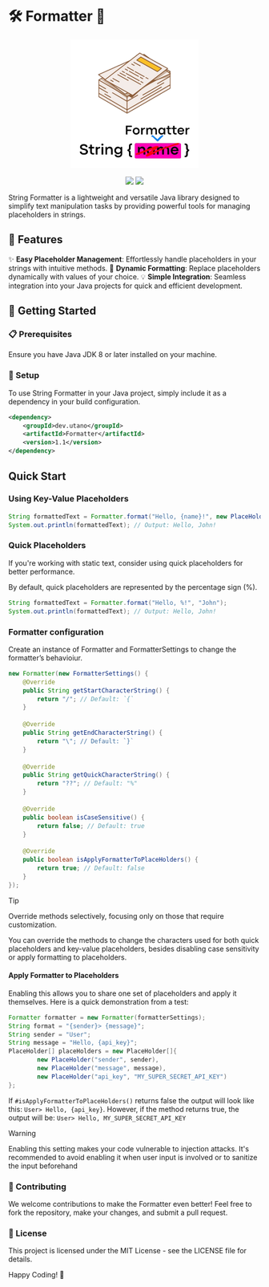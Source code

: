 # 🛠️ Formatter 🚀

<p align="center">
	<img src="images/logo.png" width="256">
</p>

<p align="center">
	<a href="https://opensource.org/licenses/MIT">
		<img src="https://img.shields.io/github/license/seba4316/Java-Formatter?style=for-the-badge" /></a>
    <a href="https://github.com/seba4316/Java-Formatter" alt="Last Commit">
        <img src="https://img.shields.io/github/last-commit/seba4316/Java-Formatter?style=for-the-badge" /></a>
</p>

String Formatter is a lightweight and versatile Java library designed to simplify text manipulation tasks by providing powerful tools for managing placeholders in strings.

## 🌟 Features

✨ **Easy Placeholder Management**: Effortlessly handle placeholders in your strings with intuitive methods.
🔧 **Dynamic Formatting**: Replace placeholders dynamically with values of your choice.
💡 **Simple Integration**: Seamless integration into your Java projects for quick and efficient development.

## 🚀 Getting Started

### 📋 Prerequisites

Ensure you have Java JDK 8 or later installed on your machine.

### 🔧 Setup

To use String Formatter in your Java project, simply include it as a dependency in your build configuration.

```xml
<dependency>
    <groupId>dev.utano</groupId>
    <artifactId>Formatter</artifactId>
    <version>1.1</version>
</dependency>
```

## Quick Start

### Using Key-Value Placeholders

```java
String formattedText = Formatter.format("Hello, {name}!", new PlaceHolder("name", "John"));
System.out.println(formattedText); // Output: Hello, John!
```

### Quick Placeholders

If you're working with static text, consider using quick placeholders for better performance.

By default, quick placeholders are represented by the percentage sign (%).

```java
String formattedText = Formatter.format("Hello, %!", "John");
System.out.println(formattedText); // Output: Hello, John!
```

### Formatter configuration

Create an instance of Formatter and FormatterSettings to change the formatter’s behavioiur.

```java
new Formatter(new FormatterSettings() {
    @Override
    public String getStartCharacterString() {
        return "/"; // Default: `{`
    }

    @Override
    public String getEndCharacterString() {
        return "\"; // Default: `}`
    }

    @Override
    public String getQuickCharacterString() {
        return "??"; // Default: "%"
    }

    @Override
    public boolean isCaseSensitive() {
        return false; // Default: true
    }
    
    @Override
    public boolean isApplyFormatterToPlaceHolders() {
		return true; // Default: false
	}
});
```

> [!TIP]
>
> Override methods selectively, focusing only on those that require customization.

You can override the methods to change the characters used for both quick placeholders and key-value placeholders, besides disabling case sensitivity or apply formatting to placeholders.

#### Apply Formatter to Placeholders

Enabling this allows you to share one set of placeholders and apply it themselves. Here is a quick demonstration from a test:

```java
Formatter formatter = new Formatter(formatterSettings);
String format = "{sender}> {message}";
String sender = "User";
String message = "Hello, {api_key}";
PlaceHolder[] placeHolders = new PlaceHolder[]{
        new PlaceHolder("sender", sender),
        new PlaceHolder("message", message),
        new PlaceHolder("api_key", "MY_SUPER_SECRET_API_KEY")
};
```

If `#isApplyFormatterToPlaceHolders()` returns false the output will look like this: `User> Hello, {api_key}`. However, if the method returns true, the output will be: `User> Hello, MY_SUPER_SECRET_API_KEY`

> [!WARNING]
>
> Enabling this setting makes your code vulnerable to injection attacks. It's recommended to avoid enabling it when user input is involved or to sanitize the input beforehand

### 🤝 Contributing

We welcome contributions to make the Formatter even better! Feel free to fork the repository, make your changes, and submit a pull request.

### 📄 License
This project is licensed under the MIT License - see the LICENSE file for details.

Happy Coding! 🎉

